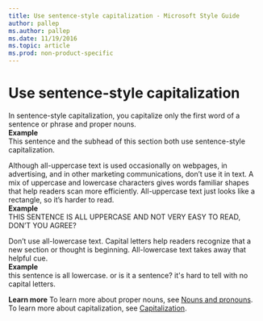```yaml
---
title: Use sentence-style capitalization - Microsoft Style Guide
author: pallep
ms.author: pallep
ms.date: 11/19/2016
ms.topic: article
ms.prod: non-product-specific
---
```


# Use sentence-style capitalization

In sentence-style capitalization, you capitalize only the first word of a sentence or phrase and proper nouns.  
**Example** <br />This sentence and the subhead of this section both use sentence-style capitalization. 

Although
all-uppercase text is used occasionally on webpages, in
advertising, and in other marketing communications, don’t use it in
text. A mix of uppercase and lowercase characters gives words
familiar shapes that help readers scan more efficiently.
All-uppercase text just looks like a rectangle, so it’s harder to
read.  
**Example** <br />THIS SENTENCE IS ALL UPPERCASE AND NOT VERY EASY TO READ, DON’T YOU AGREE?

Don’t
use all-lowercase text. Capital letters help readers recognize
that a new section or thought is beginning. All-lowercase text
takes away that helpful cue.  
**Example** <br />this sentence is all lowercase. or is it a sentence? it's hard to tell with no capital letters. 

**Learn more** To learn more about proper nouns, see [Nouns and pronouns](/style-guide/grammar/nouns-pronouns). To learn more about capitalization, see [Capitalization](/style-guide/capitalization).
